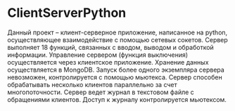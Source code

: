 # ClientServerPython
Данный проект – клиент-серверное приложение, написанное на python, осуществляющее взаимодействие с помощью сетевых сокетов. Сервер выполняет 18 функций, связанных с вводом, выводом и обработкой информации. Управление сервером (функция выключения) осуществляется через клиентское приложение. Хранение данных осуществляется в MongoDB. Запуск более одного экземпляра сервера невозможен, контролируется с помощью мьютекса. Сервер способен обрабатывать несколько клиентов параллельно за счет многопоточности. Сервер ведет журнал в текстовом файле с обращениями клиентов. Доступ к журналу контролируется мьютексом.
